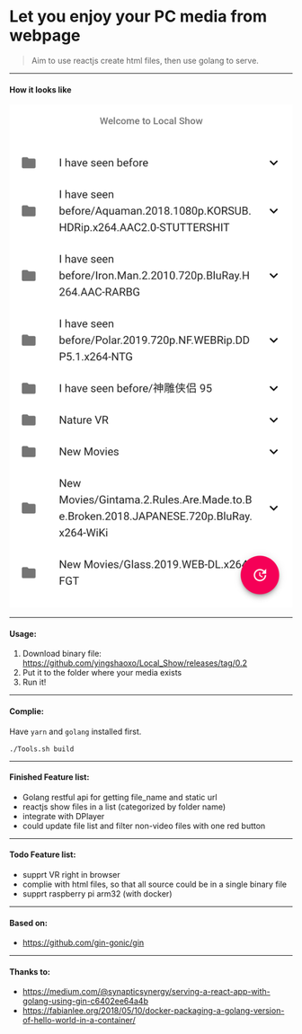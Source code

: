 # Let you enjoy your PC media from webpage


> Aim to use reactjs create html files, then use golang to serve.

___

#### How it looks like

![Screen Shot](screenshot/1.png)

___

#### Usage:
1. Download binary file: https://github.com/yingshaoxo/Local_Show/releases/tag/0.2
2. Put it to the folder where your media exists
3. Run it!

___

#### Complie:
Have `yarn` and `golang` installed first.

```
./Tools.sh build
```
___

#### Finished Feature list:

* Golang restful api for getting file_name and static url
* reactjs show files in a list (categorized by folder name)
* integrate with DPlayer
* could update file list and filter non-video files with one red button

___

#### Todo Feature list:

* supprt VR right in browser
* complie with html files, so that all source could be in a single binary file
* supprt raspberry pi arm32 (with docker)

___

#### Based on:

* https://github.com/gin-gonic/gin

___

#### Thanks to:

* https://medium.com/@synapticsynergy/serving-a-react-app-with-golang-using-gin-c6402ee64a4b
* https://fabianlee.org/2018/05/10/docker-packaging-a-golang-version-of-hello-world-in-a-container/
